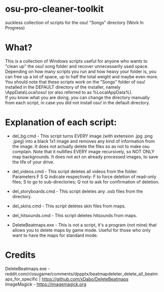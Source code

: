 # osu-pro-cleaner-toolkit
suckless collection of scripts for the osu! "Songs" directory (Work In Progress)

# What?
This is a collection of Windows scripts useful for anyone who wants to "clean up" the osu! song folder and recover unnecessarily used space.<br>
Depending on how many scripts you run and how heavy your folder is, you can free up a lot of space, up to half the total weight and maybe even more.<br>
You should note that these scripts work on the "Songs" folder of osu! installed in the DEFAULT directory of the installer, namely \AppData\Local\osu! (or also referred to as %LocalAppData%).<br>
If you know what you are doing, you can change the directory manually from each script, in case you did not install osu! in the default directory.

# Explanation of each script:

- del_bg.cmd - This script turns EVERY image (with extension .jpg .png .jpeg) into a black 1x1 image and removes any kind of information from the image. It does not actually delete the files so as not to make osu complain. Note that it nullifies EVERY image recursively, so NOT ONLY map backgrounds. It does not act on already processed images, to save the life of your drive.

- del_videos.cmd - This script deletes all videos from the folder.<br>Parameters F S Q indicate respectively: F to force deletion of read-only files; S to go to sub-directories; Q not to ask for confirmation of deletion.

- del_storyboards.cmd - This script deletes any .osb files from the directory.

- del_skins.cmd - This script deletes skin files from maps.

- del_hitsounds.cmd - This script deletes hitsounds from maps.

- DeleteBeatmaps.exe - This is not a script, it's a program (not mine) that allows you to delete maps by game mode. Useful for those who only want to have the maps for standard mode.

# Credits
DeleteBeatmaps.exe - reddit.com/r/osugame/comments/dppptx/beatmapdeleter_delete_all_beatmaps_for_specific | https://github.com/xDabo/DeleteBeatmaps<br>
ImageMagick - https://imagemagick.org
